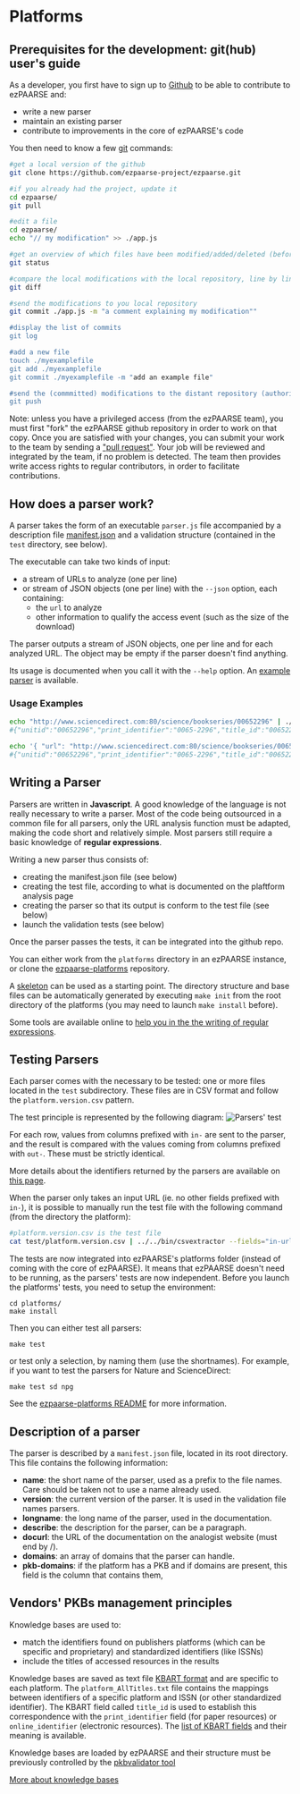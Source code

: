 # Platforms

## Prerequisites for the development: git(hub) user's guide

As a developer, you first have to sign up to [Github](https://github.com/) to be able to contribute to ezPAARSE and:

* write a new parser
* maintain an existing parser
* contribute to improvements in the core of ezPAARSE's code

You then need to know a few [git](http://git-scm.com/) commands:

```bash
#get a local version of the github
git clone https://github.com/ezpaarse-project/ezpaarse.git

#if you already had the project, update it
cd ezpaarse/
git pull

#edit a file
cd ezpaarse/
echo "// my modification" >> ./app.js

#get an overview of which files have been modified/added/deleted (before a commit)
git status

#compare the local modifications with the local repository, line by line, before saving the modifications
git diff

#send the modifications to you local repository
git commit ./app.js -m "a comment explaining my modification""

#display the list of commits
git log

#add a new file
touch ./myexamplefile
git add ./myexamplefile
git commit ./myexamplefile -m "add an example file"

#send the (commmitted) modifications to the distant repository (authorization from the distant repo needed).
git push
```

Note: unless you have a privileged access (from the ezPAARSE team), you must first "fork" the ezPAARSE github repository in order to work on that copy. Once you are satisfied with your changes, you can submit your work to the team by sending a ["pull request"](https://help.github.com/articles/using-pull-requests). Your job will be reviewed and integrated by the team, if no problem is detected. The team then provides write access rights to regular contributors, in order to facilitate contributions.

## How does a parser work?

A parser takes the form of an executable `parser.js` file accompanied by a description file [manifest.json](https://github.com/ezpaarse-project/ezpaarse-platforms/blob/master/sd/manifest.json) and a validation structure (contained in the `test` directory, see below).

The executable can take two kinds of input:
   * a stream of URLs to analyze (one per line)
   * or stream of JSON objects (one per line) with the `--json` option, each containing:
       * the `url` to analyze
       * other information to qualify the access event (such as the size of the download)

The parser outputs a stream of JSON objects, one per line and for each analyzed URL. The object may be empty if the parser doesn't find anything.

Its usage is documented when you call it with the `--help` option.
An [example parser](https://github.com/ezpaarse-project/ezpaarse-platforms/blob/master/js-parser-skeleton/parser.js) is available.

### Usage Examples
```bash
echo "http://www.sciencedirect.com:80/science/bookseries/00652296" | ./parser.js
#{"unitid":"00652296","print_identifier":"0065-2296","title_id":"00652296","rtype":"BOOKSERIE","mime":"MISC"}

echo '{ "url": "http://www.sciencedirect.com:80/science/bookseries/00652296", "status": 200 }' | ./parser.js --json
#{"unitid":"00652296","print_identifier":"0065-2296","title_id":"00652296","rtype":"BOOKSERIE","mime":"MISC"}
```


## Writing a Parser

Parsers are written in **Javascript**. A good knowledge of the language is not really necessary to write a parser. Most of the code being outsourced in a common file for all parsers, only the URL analysis function must be adapted, making the code short and relatively simple. Most parsers still require a basic knowledge of **regular expressions**.

Writing a new parser thus consists of:
* creating the manifest.json file (see below)
* creating the test file, according to what is documented on the plaftform analysis page
* creating the parser so that its output is conform to the test file (see below)
* launch the validation tests (see below)

Once the parser passes the tests, it can be integrated into the github repo.

You can either work from the `platforms` directory in an ezPAARSE instance, or clone the [ezpaarse-platforms](https://github.com/ezpaarse-project/ezpaarse-platforms) repository.

A [skeleton](https://github.com/ezpaarse-project/ezpaarse-platforms/tree/master/js-parser-skeleton) can be used as a starting point. The directory structure and base files can be automatically generated by executing `make init` from the root directory of the platforms (you may need to launch `make install` before).

Some tools are available online to [help you in the the writing of regular expressions](http://www.regexper.com/).

## Testing Parsers

Each parser comes with the necessary to be tested: one or more files located in the `test` subdirectory. These files are in CSV format and follow the ``platform.version.csv`` pattern.

The test principle is represented by the following diagram:
<img :src="$withBase('/images/ezPAARSE-Test-des-Parseurs.png')" alt="Parsers' test"/>

For each row, values from columns prefixed with ``in-`` are sent to the parser, and the result is compared with the values coming from columns prefixed with ``out-``. These must be strictly identical.

More details about the identifiers returned by the parsers are available on [this page](../essential/ec-attributes.html).

When the parser only takes an input URL (ie. no other fields prefixed with ``in-``), it is possible to manually run the test file with the following command (from the directory the platform):

```bash
#platform.version.csv is the test file
cat test/platform.version.csv | ../../bin/csvextractor --fields="in-url" -c --noheader | ./parser.js
```

The tests are now integrated into ezPAARSE's platforms folder (instead of coming with the core of ezPAARSE).
It means that ezPAARSE doesn't need to be running, as the parsers' tests are now independent.
Before you launch the platforms' tests, you need to setup the environment:

```
cd platforms/
make install
```

Then you can either test all parsers:
```
make test
```
or test only a selection, by naming them (use the shortnames).
For example, if you want to test the parsers for Nature and ScienceDirect:
```
make test sd npg
```

See the [ezpaarse-platforms README](https://github.com/ezpaarse-project/ezpaarse-platforms/blob/master/README.md) for more information.

## Description of a parser

The parser is described by a ``manifest.json`` file, located in its root directory.
This file contains the following information:

* **name**: the short name of the parser, used as a prefix to the file names. Care should be taken not to use a name already used.
* **version**: the current version of the parser. It is used in the validation file names parsers.
* **longname**: the long name of the parser, used in the documentation.
* **describe**: the description for the parser, can be a paragraph.
* **docurl**: the URL of the documentation on the analogist website (must end by /).
* **domains**: an array of domains that the parser can handle.
* **pkb-domains**: if the platform has a PKB and if domains are present, this field is the column that contains them,


## Vendors' PKBs management principles

Knowledge bases are used to:

* match the identifiers found on publishers platforms (which can be specific and proprietary) and standardized identifiers (like ISSNs)
* include the titles of accessed resources in the results

Knowledge bases are saved as text file [KBART format](http://www.uksg.org/kbart/s1/summary) and are specific to each platform.
The `platform_AllTitles.txt` file contains the mappings between identifiers of a specific platform and ISSN (or other standardized identifier). The KBART field called `title_id` is used to establish this correspondence with the `print_identifier` field (for paper resources) or `online_identifier` (electronic resources). The [list of KBART fields](http://www.uksg.org/kbart/s5/guidelines/data_field_labels) and their meaning is available.

Knowledge bases are loaded by ezPAARSE and their structure must be previously controlled by the [pkbvalidator tool](./tools.html#pkbvalidator)

[More about knowledge bases](../essential/knowledge-base.md)
